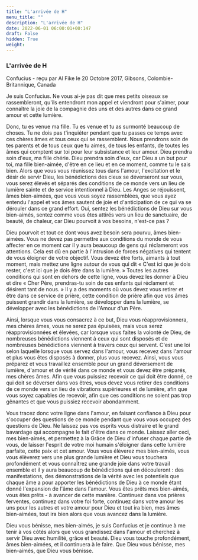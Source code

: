 ```yaml
---
title: "L'arrivée de H"
menu_title: ""
description: "L'arrivée de H"
date: 2022-06-01 06:00:01+00:147
draft: False
hidden: True
weight:
---
```

### L'arrivée de H

Confucius - reçu par Al Fike le 20 Octobre 2017, Gibsons, Colombie-Britannique, Canada

Je suis Confucius. Ne vous ai-je pas dit que mes petits oiseaux se rassembleront, qu'ils entendront mon appel et viendront pour s'aimer, pour connaître la joie de la compagnie des uns et des autres dans ce grand amour et cette lumière.

Donc, tu es venue ma fille. Tu es venue et tu as surmonté beaucoup de choses. Tu ne dois pas t'inquiéter pendant que tu passes ce temps avec ces chères âmes et tous ceux qui se rassemblent. Nous prendrons soin de tes parents et de tous ceux que tu aimes, de tous les enfants, de toutes les âmes qui comptent sur toi pour leur subsistance et leur amour. Dieu prendra soin d'eux, ma fille chérie. Dieu prendra soin d'eux, car Dieu a un but pour toi, ma fille bien-aimée, d'être en ce lieu et en ce moment, comme tu le sais bien. Alors que vous vous réunissez tous dans l'amour, l'excitation et le désir de servir Dieu, les bénédictions des cieux se déverseront sur vous, vous serez élevés et séparés des conditions de ce monde vers un lieu de lumière sainte et de service intentionnel à Dieu. Les Anges se réjouissent, âmes bien-aimées, que vous vous soyez rassemblées, que vous ayez entendu l'appel et vos âmes sautent de joie et d'anticipation de ce qui va se dérouler dans ce grand effort. Oui, sentez les bénédictions de Dieu sur vous bien-aimés, sentez comme vous êtes attirés vers un lieu de sanctuaire, de beauté, de chaleur, car Dieu pourvoit à vos besoins, n'est-ce pas ?

Dieu pourvoit et tout ce dont vous avez besoin sera pourvu, âmes bien-aimées. Vous ne devez pas permettre aux conditions du monde de vous affecter en ce moment car il y aura beaucoup de gens qui réclameront vos attentions. Cela est dû en partie à l'intrusion de forces négatives qui tentent de vous éloigner de votre objectif. Vous devez être forts, aimants à tout moment, mais mettez une ligne autour de vous qui dit « C'est ici que je dois rester, c'est ici que je dois être dans la lumière. » Toutes les autres conditions qui sont en dehors de cette ligne, vous devez les donner à Dieu et dire « Cher Père, prendras-tu soin de ces enfants qui réclament et désirent tant de nous. » Il y a des moments où vous devez vous retirer et être dans ce service de prière, cette condition de prière afin que vos âmes puissent grandir dans la lumière, se développer dans la lumière, se développer avec les bénédictions de l'Amour d'un Père.

Ainsi, lorsque vous vous consacrez à ce but, Dieu vous réapprovisionnera, mes chères âmes, vous ne serez pas épuisées, mais vous serez réapprovisionnées et élevées, car lorsque vous faites la volonté de Dieu, de nombreuses bénédictions viennent à ceux qui sont disposés et de nombreuses bénédictions viennent à travers ceux qui servent. C'est une loi selon laquelle lorsque vous servez dans l'amour, vous recevez dans l'amour et plus vous êtes disposés à donner, plus vous recevez. Ainsi, vous vous préparez et vous travaillez ensemble pour un grand déversement de lumière, d'amour et de vérité dans ce monde et vous devez être préparés, mes chères âmes. Afin que vous puissiez recevoir ce qui doit être donné, ce qui doit se déverser dans vos êtres, vous devez vous retirer des conditions de ce monde vers un lieu de vibrations supérieures et de lumière, afin que vous soyez capables de recevoir, afin que ces conditions ne soient pas trop gênantes et que vous puissiez recevoir abondamment.

Vous tracez donc votre ligne dans l'amour, en faisant confiance à Dieu pour s'occuper des questions de ce monde pendant que vous vous occupez des questions de Dieu. Ne laissez pas vos esprits vous distraire et le grand bavardage qui accompagne le fait d'être dans ce monde. Laissez aller ceci, mes bien-aimés, et permettez à la Grâce de Dieu d'infuser chaque partie de vous, de laisser l'esprit de votre moi humain s'éloigner dans cette lumière parfaite, cette paix et cet amour. Vous vous élèverez mes bien-aimés, vous vous élèverez vers une plus grande lumière et Dieu vous touchera profondément et vous connaîtrez une grande joie dans votre travail ensemble et il y aura beaucoup de bénédictions qui en découleront : des manifestations, des démonstrations de la vérité avec les potentiels que chaque âme a pour apporter les bénédictions de Dieu à ce monde étant donné l'expansion de l'âme dans l'amour. Vous êtes prêts mes bien-aimés, vous êtes prêts - à avancer de cette manière. Continuez dans vos prières ferventes, continuez dans votre foi forte, continuez dans votre amour les uns pour les autres et votre amour pour Dieu et tout ira bien, mes âmes bien-aimées, tout ira bien alors que vous avancez dans la lumière.

Dieu vous bénisse, mes bien-aimés, je suis Confucius et je continue à me tenir à vos côtés alors que vous grandissez dans l'amour et cherchez à servir Dieu avec humilité, grâce et beauté. Dieu vous touche profondément, âmes bien-aimées, et il continuera à le faire. Que Dieu vous bénisse, mes bien-aimés, que Dieu vous bénisse.







